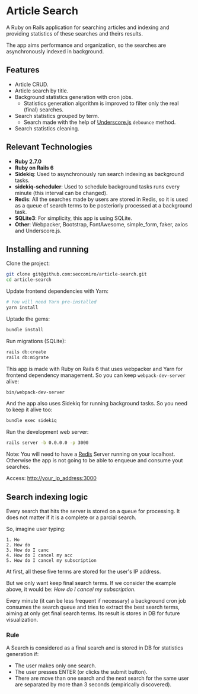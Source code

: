 # Article Search

A Ruby on Rails application for searching articles and indexing and providing statistics of these searches and theirs results.

The app aims performance and organization, so the searches are asynchronously indexed in background.

## Features

- Article CRUD.
- Article search by title.
- Background statistics generation with cron jobs.
  - Statistics generation algorithm is improved to filter only the real (final) searches.
- Search statistics grouped by term.
  - Search made with the help of [Underscore.js](https://underscorejs.org) `debounce` method.
- Search statistics cleaning.

## Relevant Technologies

- **Ruby 2.7.0**
- **Ruby on Rails 6**
- **Sidekiq**: Used to asynchronously run search indexing as background tasks.
- **sidekiq-scheduler**: Used to schedule background tasks runs every minute (this interval can be changed).
- **Redis**: All the searches made by users are stored in Redis, so it is used as a queue of search terms to be posteriorly processed at a background task.
- **SQLite3**: For simplicity, this app is using SQLite.
- **Other**: Webpacker, Bootstrap, FontAwesome, simple_form, faker, axios and Underscore.js.

## Installing and running

Clone the project:

```bash
git clone git@github.com:seccomiro/article-search.git
cd article-search
```

Update frontend dependencies with Yarn:

```bash
# You will need Yarn pre-installed
yarn install
```

Uptade the gems:

```bash
bundle install
```

Run migrations (SQLite):

```bash
rails db:create
rails db:migrate
```

This app is made with Ruby on Rails 6 that uses webpacker and Yarn for frontend dependency management. So you can keep `webpack-dev-server` alive:

```bash
bin/webpack-dev-server
```

And the app also uses Sidekiq for running background tasks. So you need to keep it alive too:

```bash
bundle exec sidekiq
```

Run the development web server:

```bash
rails server -b 0.0.0.0 -p 3000
```

Note: You will need to have a [Redis](https://redis.io) Server running on your localhost. Otherwise the app is not going to be able to enqueue and consume yout searches.

Access: [http://your_ip_address:3000](http://YOUR_IP_ADDRESS:3000)

## Search indexing logic

Every search that hits the server is stored on a queue for processing. It does not matter if it is a complete or a parcial search.

So, imagine user typing:

```
1. Ho
2. How do
3. How do I canc
4. How do I cancel my acc
5. How do I cancel my subscription
```

At first, all these five terms are stored for the user's IP address.

But we only want keep final search terms. If we consider the example above, it would be: *How do I cancel my subscription*.

Every minute (it can be less frequent if necessary) a background cron job consumes the search queue and tries to extract the best search terms, aiming at only get final search terms. Its result is stores in DB for future visualization.

### Rule

A Search is considered as a final search and is stored in DB for statistics generation if:

- The user makes only one search.
- The user presses ENTER (or clicks the submit button).
- There are move than one search and the next search for the same user are separated by more than 3 seconds (empirically discovered).